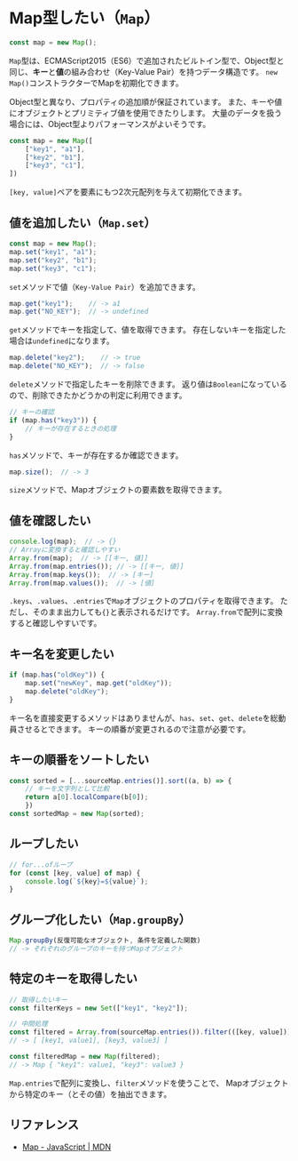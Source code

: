 # Map型したい（`Map`）

```js
const map = new Map();
```

`Map`型は、ECMAScript2015（ES6）で追加されたビルトイン型で、Object型と同じ、**キー**と**値**の組み合わせ（Key-Value Pair）を持つデータ構造です。
`new Map()`コンストラクターでMapを初期化できます。

Object型と異なり、プロパティの追加順が保証されています。
また、キーや値にオブジェクトとプリミティブ値を使用できたりします。
大量のデータを扱う場合には、Object型よりパフォーマンスがよいそうです。

```js
const map = new Map([
    ["key1", "a1"],
    ["key2", "b1"],
    ["key3", "c1"],
])
```

`[key, value]`ペアを要素にもつ2次元配列を与えて初期化できます。

## 値を追加したい（`Map.set`）

```js
const map = new Map();
map.set("key1", "a1");
map.set("key2", "b1");
map.set("key3", "c1");
```

`set`メソッドで値（`Key-Value Pair`）を追加できます。

```js
map.get("key1");    // -> a1
map.get("NO_KEY");  // -> undefined
```

`get`メソッドでキーを指定して、値を取得できます。
存在しないキーを指定した場合は`undefined`になります。

```js
map.delete("key2");    // -> true
map.delete("NO_KEY");  // -> false
```

`delete`メソッドで指定したキーを削除できます。
返り値は`Boolean`になっているので、削除できたかどうかの判定に利用できます。

```js
// キーの確認
if (map.has("key3")) {
    // キーが存在するときの処理
}
```

`has`メソッドで、キーが存在するか確認できます。

```js
map.size();  // -> 3
```

`size`メソッドで、Mapオブジェクトの要素数を取得できます。

## 値を確認したい

```js
console.log(map);  // -> {}
// Arrayに変換すると確認しやすい
Array.from(map);  // -> [[キー, 値]]
Array.from(map.entries()); // -> [[キー, 値]]
Array.from(map.keys());  // -> [キー]
Array.from(map.values());  // -> [値]
```

`.keys`、`.values`、`.entries`で`Map`オブジェクトのプロパティを取得できます。
ただし、そのまま出力しても`{}`と表示されるだけです。
`Array.from`で配列に変換すると確認しやすいです。

## キー名を変更したい

```js
if (map.has("oldKey")) {
    map.set("newKey", map.get("oldKey"));
    map.delete("oldKey");
}
```

キー名を直接変更するメソッドはありませんが、`has`、`set`、`get`、`delete`を総動員させるとできます。
キーの順番が変更されるので注意が必要です。

## キーの順番をソートしたい

```js
const sorted = [...sourceMap.entries()].sort((a, b) => {
    // キーを文字列として比較
    return a[0].localCompare(b[0]);
    })
const sortedMap = new Map(sorted);
```

## ループしたい

```js
// for...ofループ
for (const [key, value] of map) {
    console.log(`${key}=${value}`);
}
```

## グループ化したい（`Map.groupBy`）

```js
Map.groupBy(反復可能なオブジェクト, 条件を定義した関数)
// -> それぞれのグループのキーを持つMapオブジェクト
```

## 特定のキーを取得したい

```js
// 取得したいキー
const filterKeys = new Set(["key1", "key2"]);

// 中間処理
const filtered = Array.from(sourceMap.entries()).filter(([key, value])) => filterKeys.has(key);
// -> [ [key1, value1], [key3, value3] ]

const filteredMap = new Map(filtered);
// -> Map { "key1": value1, "key3": value3 }
```

`Map.entries`で配列に変換し、`filter`メソッドを使うことで、
Mapオブジェクトから特定のキー（とその値）を抽出できます。

## リファレンス

- [Map - JavaScript | MDN](https://developer.mozilla.org/ja/docs/Web/JavaScript/Reference/Global_Objects/Map)
